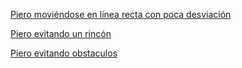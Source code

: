 [Piero moviéndose en línea recta con poca desviación](https://youtu.be/FFJjaNq7Ytw)

[Piero evitando un rincón](https://youtu.be/VgTRV2nLKPA)

[Piero evitando obstaculos](https://youtube.com/shorts/wUpYd0NzOMM)
